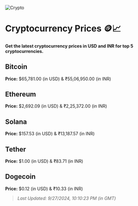 
![Crypto](https://www.techguide.com.au/wp-content/uploads/2020/11/crypto3.jpeg)

# Cryptocurrency Prices 🪙📈

#### Get the latest cryptocurrency prices in USD and INR for top 5 cryptocurrencies.

## Bitcoin

**Price:** $65,781.00 (in USD) & ₹55,06,950.00 (in INR)

## Ethereum

**Price:** $2,692.09 (in USD) & ₹2,25,372.00 (in INR)

## Solana

**Price:** $157.53 (in USD) & ₹13,187.57 (in INR)

## Tether

**Price:** $1.00 (in USD) & ₹83.71 (in INR)

## Dogecoin

**Price:** $0.12 (in USD) & ₹10.33 (in INR)

> _Last Updated: 9/27/2024, 10:10:23 PM (in GMT)_

